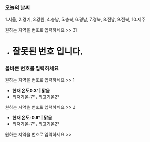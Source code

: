 ### 오늘의 날씨
1.서울, 2.경기, 3.강원, 4.충남, 5.충북, 6.경남, 7.경북, 8.전남, 9.전북, 10.제주

원하는 지역을 번호로 입력하세요 >> 31
* # 잘못된 번호 입니다.
### 올바른 번호를 입력하세요

원하는 지역을 번호로 입력하세요 >> 1

* **현재 온도0.3° | 맑음**
* 최저기온-7° / 최고기온2°

원하는 지역을 번호로 입력하세요 >> 2

* **현재 온도-0.9° | 맑음**
* 최저기온-7° / 최고기온2°

원하는 지역을 번호로 입력하세요 >> 